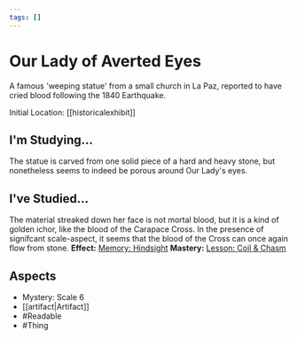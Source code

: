 ```yaml
---
tags: []
---
```

# Our Lady of Averted Eyes
A famous 'weeping statue' from a small church in La Paz, reported to have cried blood following the 1840 Earthquake.

Initial Location: [[historicalexhibit]]
## I'm Studying...
The statue is carved from one solid piece of a hard and heavy stone, but nonetheless seems to indeed be porous around Our Lady's eyes.
## I've Studied...
The material streaked down her face is not mortal blood, but it is a kind of golden ichor, like the blood of the Carapace Cross. In the presence of signifcant scale-aspect, it seems that the blood of the Cross can once again flow from stone.
**Effect:** [Memory: Hindsight](https://uadaf.theevilroot.xyz/rowenarium/element/mem.hindsight)
**Mastery:** [Lesson: Coil & Chasm](https://uadaf.theevilroot.xyz/rowenarium/element/x.coil.chasm)
## Aspects
- Mystery: Scale 6
- [[artifact|Artifact]]
- #Readable
- #Thing

